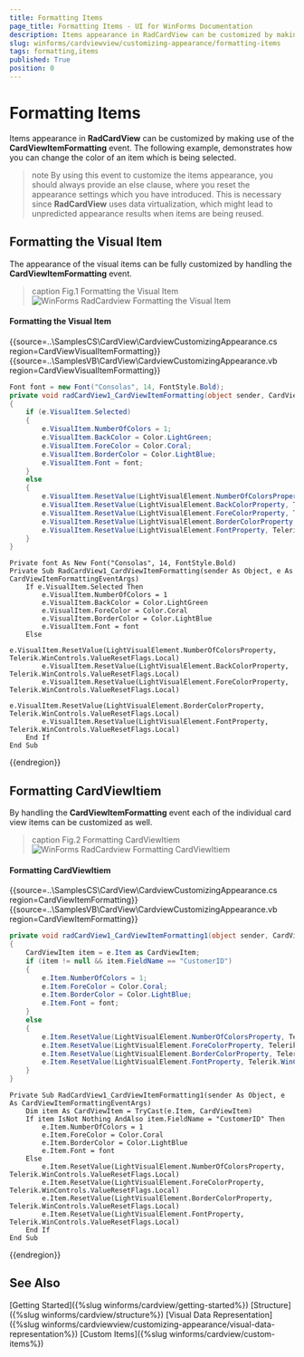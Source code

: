 ```yaml
---
title: Formatting Items
page_title: Formatting Items - UI for WinForms Documentation
description: Items appearance in RadCardView can be customized by making use of the CardViewItemFormatting event.
slug: winforms/cardviewview/customizing-appearance/formatting-items
tags: formatting,items
published: True
position: 0
---
```


# Formatting Items

Items appearance in __RadCardView__ can be customized by making use of the __CardViewItemFormatting__ event. The following example, demonstrates how you can change the color of an item which is being selected.

>note By using this event to customize the items appearance, you should always provide an else clause,  where you reset the appearance settings which you have introduced. This is necessary since __RadCardView__ uses data virtualization, which might lead to unpredicted appearance results when items are being reused.

## Formatting the Visual Item

The appearance of the visual items can be fully customized by handling the __CardViewItemFormatting__ event. 

>caption Fig.1 Formatting the Visual Item
![WinForms RadCardview Formatting the Visual Item](images/cardview-customizing-appearance-formatting-items001.png)

#### Formatting the Visual Item

{{source=..\SamplesCS\CardView\CardviewCustomizingAppearance.cs region=CardViewVisualItemFormatting}} 
{{source=..\SamplesVB\CardView\CardviewCustomizingAppearance.vb region=CardViewVisualItemFormatting}} 

````C#
Font font = new Font("Consolas", 14, FontStyle.Bold);
private void radCardView1_CardViewItemFormatting(object sender, CardViewItemFormattingEventArgs e)
{
    if (e.VisualItem.Selected)
    {
        e.VisualItem.NumberOfColors = 1;
        e.VisualItem.BackColor = Color.LightGreen;
        e.VisualItem.ForeColor = Color.Coral;
        e.VisualItem.BorderColor = Color.LightBlue;
        e.VisualItem.Font = font;
    }
    else
    {
        e.VisualItem.ResetValue(LightVisualElement.NumberOfColorsProperty, Telerik.WinControls.ValueResetFlags.Local);
        e.VisualItem.ResetValue(LightVisualElement.BackColorProperty, Telerik.WinControls.ValueResetFlags.Local);
        e.VisualItem.ResetValue(LightVisualElement.ForeColorProperty, Telerik.WinControls.ValueResetFlags.Local);
        e.VisualItem.ResetValue(LightVisualElement.BorderColorProperty, Telerik.WinControls.ValueResetFlags.Local);
        e.VisualItem.ResetValue(LightVisualElement.FontProperty, Telerik.WinControls.ValueResetFlags.Local);
    }
}

````
````VB.NET
Private font As New Font("Consolas", 14, FontStyle.Bold)
Private Sub RadCardView1_CardViewItemFormatting(sender As Object, e As CardViewItemFormattingEventArgs)
    If e.VisualItem.Selected Then
        e.VisualItem.NumberOfColors = 1
        e.VisualItem.BackColor = Color.LightGreen
        e.VisualItem.ForeColor = Color.Coral
        e.VisualItem.BorderColor = Color.LightBlue
        e.VisualItem.Font = font
    Else
        e.VisualItem.ResetValue(LightVisualElement.NumberOfColorsProperty, Telerik.WinControls.ValueResetFlags.Local)
        e.VisualItem.ResetValue(LightVisualElement.BackColorProperty, Telerik.WinControls.ValueResetFlags.Local)
        e.VisualItem.ResetValue(LightVisualElement.ForeColorProperty, Telerik.WinControls.ValueResetFlags.Local)
        e.VisualItem.ResetValue(LightVisualElement.BorderColorProperty, Telerik.WinControls.ValueResetFlags.Local)
        e.VisualItem.ResetValue(LightVisualElement.FontProperty, Telerik.WinControls.ValueResetFlags.Local)
    End If
End Sub

````

{{endregion}} 

## Formatting CardViewItiem

By handling the __CardViewItemFormatting__ event each of the individual card view items can be customized as well.

>caption Fig.2 Formatting CardViewItiem
![WinForms RadCardview Formatting CardViewItiem](images/cardview-customizing-appearance-formatting-items002.png)

#### Formatting CardViewItiem

{{source=..\SamplesCS\CardView\CardviewCustomizingAppearance.cs region=CardViewItemFormatting}} 
{{source=..\SamplesVB\CardView\CardviewCustomizingAppearance.vb region=CardViewItemFormatting}}  

````C#
private void radCardView1_CardViewItemFormatting1(object sender, CardViewItemFormattingEventArgs e)
{
    CardViewItem item = e.Item as CardViewItem;
    if (item != null && item.FieldName == "CustomerID")
    {
        e.Item.NumberOfColors = 1;
        e.Item.ForeColor = Color.Coral;
        e.Item.BorderColor = Color.LightBlue;
        e.Item.Font = font;
    }
    else
    {
        e.Item.ResetValue(LightVisualElement.NumberOfColorsProperty, Telerik.WinControls.ValueResetFlags.Local);
        e.Item.ResetValue(LightVisualElement.ForeColorProperty, Telerik.WinControls.ValueResetFlags.Local);
        e.Item.ResetValue(LightVisualElement.BorderColorProperty, Telerik.WinControls.ValueResetFlags.Local);
        e.Item.ResetValue(LightVisualElement.FontProperty, Telerik.WinControls.ValueResetFlags.Local);
    }
}

````
````VB.NET
Private Sub RadCardView1_CardViewItemFormatting1(sender As Object, e As CardViewItemFormattingEventArgs)
    Dim item As CardViewItem = TryCast(e.Item, CardViewItem)
    If item IsNot Nothing AndAlso item.FieldName = "CustomerID" Then
        e.Item.NumberOfColors = 1
        e.Item.ForeColor = Color.Coral
        e.Item.BorderColor = Color.LightBlue
        e.Item.Font = font
    Else
        e.Item.ResetValue(LightVisualElement.NumberOfColorsProperty, Telerik.WinControls.ValueResetFlags.Local)
        e.Item.ResetValue(LightVisualElement.ForeColorProperty, Telerik.WinControls.ValueResetFlags.Local)
        e.Item.ResetValue(LightVisualElement.BorderColorProperty, Telerik.WinControls.ValueResetFlags.Local)
        e.Item.ResetValue(LightVisualElement.FontProperty, Telerik.WinControls.ValueResetFlags.Local)
    End If
End Sub

````

{{endregion}} 

## See Also

[Getting Started]({%slug winforms/cardview/getting-started%})
[Structure]({%slug winforms/cardview/structure%})
[Visual Data Representation]({%slug winforms/cardviewview/customizing-appearance/visual-data-representation%})
[Custom Items]({%slug winforms/cardview/custom-items%})
